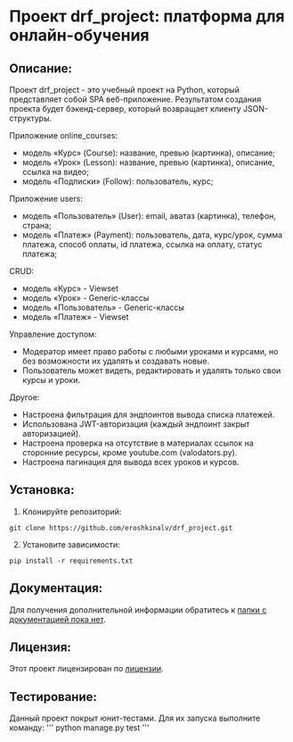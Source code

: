 # Проект drf_project: платформа для онлайн-обучения

## Описание:

Проект drf_project - это учебный проект на Python, который представляет собой SPA веб-приложение. Результатом создания проекта будет бэкенд-сервер, который возвращает клиенту JSON-структуры.

Приложение online_courses:
- модель «Курс» (Course): название, превью (картинка), описание;
- модель «Урок» (Lesson): название, превью (картинка), описание, ссылка на видео;
- модель «Подписки» (Follow): пользователь, курс;

Приложение users:
- модель «Пользователь» (User): email, аватаз (картинка), телефон, страна;
- модель «Платеж» (Payment): пользователь, дата, курс/урок, сумма платежа, способ оплаты, id платежа, ссылка на оплату, статус платежа;

CRUD:
- модель «Курс» - Viewset
- модель «Урок» - Generic-классы
- модель «Пользователь» - Generic-классы
- модель «Платеж» - Viewset

Управление доступом:
- Модератор имеет право работы с любыми уроками и курсами, но без возможности их удалять и создавать новые.
- Пользователь может видеть, редактировать и удалять только свои курсы и уроки.
  
Другое:
- Настроена фильтрация для эндпоинтов вывода списка платежей.
- Использована JWT-авторизация (каждый эндпоинт закрыт авторизацией).
- Настроена проверка на отсутствие в материалах ссылок на сторонние ресурсы, кроме youtube.com (valodators.py).
- Настроена пагинация для вывода всех уроков и курсов.
  
## Установка:

1. Клонируйте репозиторий:
```
git clone https://github.com/eroshkinalv/drf_project.git
```
2. Установите зависимости:
```
pip install -r requirements.txt
```

## Документация:

Для получения дополнительной информации обратитесь к [папки с документацией пока нет](README.md).

## Лицензия:

Этот проект лицензирован по [лицензии](LICENSE.txt).

## Тестирование:

Данный проект покрыт юнит-тестами. Для их запуска выполните команду:
'''
python manage.py test
'''
